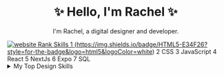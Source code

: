 <h1 align="center">✨ Hello, I'm Rachel ✨</h1>
<p align="center">I'm Rachel, a digital designer and developer.</p>
<a href="https://www.rachelx.ca/"><img alt="website" src=">
<details>
<summary>My Top Develop Skills</summary>

| Rank | Skills |
|-----:|-----------|
|     1| (https://img.shields.io/badge/HTML5-E34F26?style=for-the-badge&logo=html5&logoColor=white)   |
|     2| CSS    |
|     3| JavaScript|
|     4| React      |
|     5| NextJs       |
|     6| Expo       |
|     7| SQL       |

</details>

<details>
<summary>My Top Design Skills</summary>

| Rank | Skills |
|-----:|-----------|
|     1| Illustrator   |
|     2| Figma    |
|     3| After Effects|
|     4| Photoshop  |
|     5| Spline    |
|     6| Wordpress     |
|     7| Webflow |

</details>
